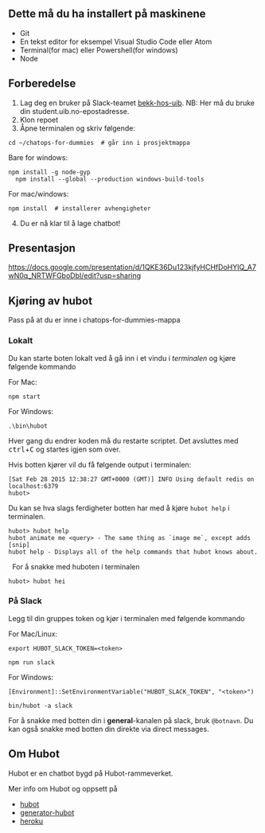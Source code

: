 ## Dette må du ha installert på maskinene

- Git
- En tekst editor for eksempel Visual Studio Code eller Atom 
- Terminal(for mac) eller Powershell(for windows) 
- Node 

## Forberedelse

  1. Lag deg en bruker på Slack-teamet [bekk-hos-uib](https://bekk-hos-uib.slack.com/signup). NB: Her må du bruke din student.uib.no-epostadresse.
  2. Klon repoet 
  3. Åpne terminalen og skriv følgende:
  ```
  cd ~/chatops-for-dummies  # går inn i prosjektmappa
  
  ```
  Bare for windows: 
  ```
  npm install -g node-gyp
	npm install --global --production windows-build-tools
  ```
  For mac/windows:
  ```
  npm install  # installerer avhengigheter
  ```
  4. Du er nå klar til å lage chatbot!

## Presentasjon
https://docs.google.com/presentation/d/1QKE36Du123kjfyHCHfDoHYIQ_A7wN0q_NRTWFGboDbI/edit?usp=sharing

## Kjøring av hubot

Pass på at du er inne i chatops-for-dummies-mappa

### Lokalt
Du kan starte boten lokalt ved å gå inn i et vindu i *terminalen* og kjøre følgende kommando

For Mac: 

    npm start
    
For Windows: 

    .\bin\hubot
    
Hver gang du endrer koden må du restarte scriptet. Det avsluttes med <kbd>ctrl</kbd>+<kbd>C</kbd> og startes igjen som over.

Hvis botten kjører vil du få følgende output i terminalen:

    [Sat Feb 28 2015 12:38:27 GMT+0000 (GMT)] INFO Using default redis on localhost:6379
    hubot>

Du kan se hva slags ferdigheter botten har med å kjøre `hubot help` i terminalen.

    hubot> hubot help
    hubot animate me <query> - The same thing as `image me`, except adds [snip]
    hubot help - Displays all of the help commands that hubot knows about.
  
For å snakke med huboten i terminalen

    hubot> hubot hei

### På Slack

Legg til din gruppes token og kjør i terminalen med følgende kommando 

For Mac/Linux:	

 `export HUBOT_SLACK_TOKEN=<token>`	
 
 `npm run slack`

For Windows:	

 `[Environment]::SetEnvironmentVariable("HUBOT_SLACK_TOKEN", "<token>")`
 
 `bin/hubot -a slack`

For å snakke med botten din i __general__-kanalen på slack, bruk `@botnavn`. Du kan også snakke med botten din direkte via direct messages.
    
## Om Hubot

Hubot er en chatbot bygd på Hubot-rammeverket.

Mer info om Hubot og oppsett på

- [hubot](http://hubot.github.com)
- [generator-hubot](https://github.com/github/generator-hubot)
- [heroku](http://www.heroku.com)
